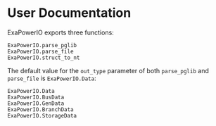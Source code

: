 # User Documentation
ExaPowerIO exports three functions:

```@docs
ExaPowerIO.parse_pglib
ExaPowerIO.parse_file
ExaPowerIO.struct_to_nt
```

The default value for the ```out_type``` parameter of both ```parse_pglib``` and ```parse_file``` is ```ExaPowerIO.Data```:
```@docs
ExaPowerIO.Data
ExaPowerIO.BusData
ExaPowerIO.GenData
ExaPowerIO.BranchData
ExaPowerIO.StorageData
```
